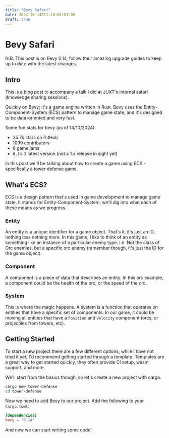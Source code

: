```yaml
---
title: "Bevy Safari"
date: 2024-10-14T11:18:01+01:00
draft: true
---
```


# Bevy Safari

N.B. This post is on Bevy 0.14, follow their amazing upgrade guides to keep up to date with the latest changes.

## Intro

This is a blog post to accompany a talk I did at JUXT's internal safari (knowledge sharing sessions).

Quickly on Bevy; it's a game engine written in Rust.
Bevy uses the Entity-Component-System (ECS) pattern to manage game state, and it's designed to be data-oriented and very fast.

Some fun stats for bevy (as of 14/10/2024):
- 35.7k stars on GitHub
- 1099 contributors
- 6 game jams
- `0.14.2` latest version (not a 1.x release in sight yet)

In this post we'll be talking about how to create a game using ECS - specifically a tower defense game.

## What's ECS?

ECS is a design pattern that's used in game development to manage game state.
It stands for Entity-Component-System, we'll dig into what each of these means as we progress.

### Entity

An entity is a unique identifier for a game object.
That's it, it's just an ID, nothing less nothing more.
In this game, I like to think of an entity as something like an instance of a particular enemy type.
i.e. Not the class of Orc enemies, but a specific orc enemy (remember though, it's just the ID for the game object).

### Component

A component is a piece of data that describes an entity.
In this orc example, a component could be the health of the orc, or the speed of the orc.

### System

This is where the magic happens.
A system is a function that operates on entities that have a specific set of components.
In our game, it could be moving all entities that have a `Position` and `Velocity` component (orcs, or projectiles from towers, etc).

## Getting Started

To start a new project there are a few different options; while I have not tried it yet, I'd recommend getting started through a template.
Templates are a great way to get started quickly, they often provide CI setup, wasm support, and more.

We'll start from the basics though, so let's create a new project with cargo:

```bash
cargo new tower-defense
cd tower-defense
```

Now we need to add Bevy to our project.
Add the following to your `Cargo.toml`:

```toml
[dependencies]
bevy = "0.14"
```

And now we can start writing some code!
